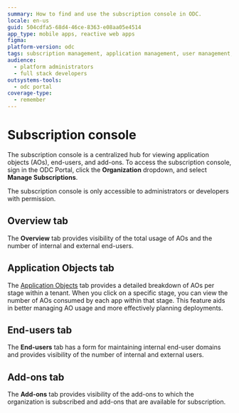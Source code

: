 ```yaml
---
summary: How to find and use the subscription console in ODC.
locale: en-us
guid: 504cdfa5-68d4-46ce-8363-e08aa05e4514
app_type: mobile apps, reactive web apps
figma:
platform-version: odc
tags: subscription management, application management, user management, permission control, licensing
audience:
  - platform administrators
  - full stack developers
outsystems-tools:
  - odc portal
coverage-type:
  - remember
---
```


# Subscription console

The subscription console is a centralized hub for viewing application objects (AOs), end-users, and add-ons. To access the subscription console, sign in the ODC Portal, click the **Organization** dropdown, and select **Manage Subscriptions**.

<div class="info" markdown="1">

The subscription console is only accessible to administrators or developers with permission.

</div>

## Overview tab

The **Overview** tab provides visibility of the total usage of AOs and the number of internal and external end-users. 

## Application Objects tab

The [Application Objects](https://success.outsystems.com/support/licensing/application_objects/) tab provides a detailed breakdown of AOs per stage within a tenant. When you click on a specific stage, you can view the number of AOs consumed by each app within that stage. This feature aids in better managing AO usage and more effectively planning deployments.

## End-users tab

The **End-users** tab has a form for maintaining internal end-user domains and provides visibility of the number of internal and external users. 

## Add-ons tab

The **Add-ons** tab provides visibility of the add-ons to which the organization is subscribed and add-ons that are available for subscription.
